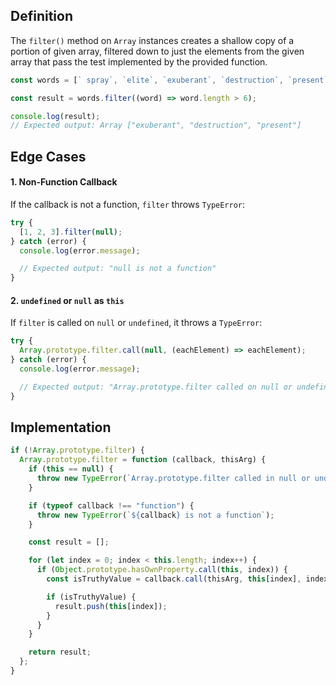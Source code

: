 ## Definition

The `filter()` method on `Array` instances creates a shallow copy of a portion of given array, filtered down to just the elements from the given array that pass the test implemented by the provided function.

```js
const words = [` spray`, `elite`, `exuberant`, `destruction`, `present`];

const result = words.filter((word) => word.length > 6);

console.log(result);
// Expected output: Array ["exuberant", "destruction", "present"]
```

## Edge Cases

#### 1. Non-Function Callback

If the callback is not a function, `filter` throws `TypeError`:

```js
try {
  [1, 2, 3].filter(null);
} catch (error) {
  console.log(error.message);

  // Expected output: "null is not a function"
}
```

#### 2. `undefined` or `null` as `this`

If `filter` is called on `null` or `undefined`, it throws a `TypeError`:

```js
try {
  Array.prototype.filter.call(null, (eachElement) => eachElement);
} catch (error) {
  console.log(error.message);

  // Expected output: "Array.prototype.filter called on null or undefined"
}
```

## Implementation

```js
if (!Array.prototype.filter) {
  Array.prototype.filter = function (callback, thisArg) {
    if (this == null) {
      throw new TypeError(`Array.prototype.filter called in null or undefined`);
    }

    if (typeof callback !== "function") {
      throw new TypeError(`${callback} is not a function`);
    }

    const result = [];

    for (let index = 0; index < this.length; index++) {
      if (Object.prototype.hasOwnProperty.call(this, index)) {
        const isTruthyValue = callback.call(thisArg, this[index], index, this);

        if (isTruthyValue) {
          result.push(this[index]);
        }
      }
    }

    return result;
  };
}
```
